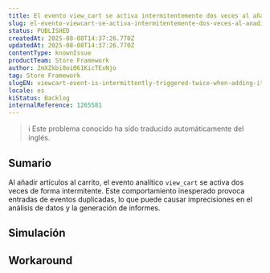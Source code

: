 ```yaml
---
title: El evento view_cart se activa intermitentemente dos veces al añadir artículos al minicart
slug: el-evento-viewcart-se-activa-intermitentemente-dos-veces-al-anadir-articulos-al-minicart
status: PUBLISHED
createdAt: 2025-08-08T14:37:26.770Z
updatedAt: 2025-08-08T14:37:26.770Z
contentType: knownIssue
productTeam: Store Framework
author: 2mXZkbi0oi061KicTExNjo
tag: Store Framework
slugEN: viewcart-event-is-intermittently-triggered-twice-when-adding-items-to-the-minicart
locale: es
kiStatus: Backlog
internalReference: 1265581
---
```


>ℹ️ Este problema conocido ha sido traducido automáticamente del inglés.

## Sumario


Al añadir artículos al carrito, el evento analítico `view_cart` se activa dos veces de forma intermitente. Este comportamiento inesperado provoca entradas de eventos duplicadas, lo que puede causar imprecisiones en el análisis de datos y la generación de informes.

## Simulación

## Workaround

